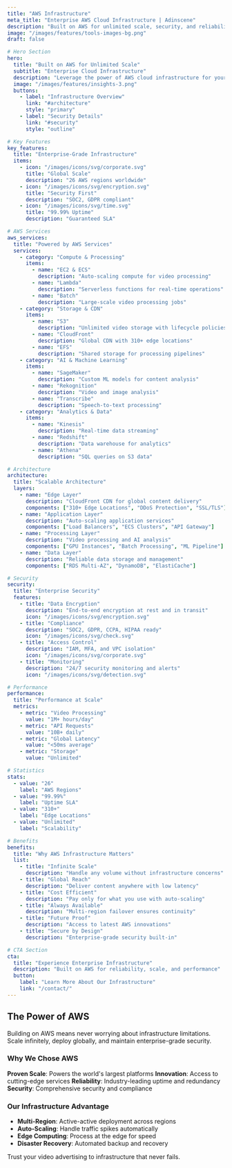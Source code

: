 ```yaml
---
title: "AWS Infrastructure"
meta_title: "Enterprise AWS Cloud Infrastructure | Adinscene"
description: "Built on AWS for unlimited scale, security, and reliability. Global CDN, auto-scaling, and enterprise-grade infrastructure for video advertising at any scale."
image: "/images/features/tools-images-bg.png"
draft: false

# Hero Section
hero:
  title: "Built on AWS for Unlimited Scale"
  subtitle: "Enterprise Cloud Infrastructure"
  description: "Leverage the power of AWS cloud infrastructure for your video advertising. Auto-scaling, global distribution, and 99.99% uptime guaranteed."
  image: "/images/features/insights-3.png"
  buttons:
    - label: "Infrastructure Overview"
      link: "#architecture"
      style: "primary"
    - label: "Security Details"
      link: "#security"
      style: "outline"

# Key Features
key_features:
  title: "Enterprise-Grade Infrastructure"
  items:
    - icon: "/images/icons/svg/corporate.svg"
      title: "Global Scale"
      description: "26 AWS regions worldwide"
    - icon: "/images/icons/svg/encryption.svg"
      title: "Security First"
      description: "SOC2, GDPR compliant"
    - icon: "/images/icons/svg/time.svg"
      title: "99.99% Uptime"
      description: "Guaranteed SLA"

# AWS Services
aws_services:
  title: "Powered by AWS Services"
  services:
    - category: "Compute & Processing"
      items:
        - name: "EC2 & ECS"
          description: "Auto-scaling compute for video processing"
        - name: "Lambda"
          description: "Serverless functions for real-time operations"
        - name: "Batch"
          description: "Large-scale video processing jobs"
    - category: "Storage & CDN"
      items:
        - name: "S3"
          description: "Unlimited video storage with lifecycle policies"
        - name: "CloudFront"
          description: "Global CDN with 310+ edge locations"
        - name: "EFS"
          description: "Shared storage for processing pipelines"
    - category: "AI & Machine Learning"
      items:
        - name: "SageMaker"
          description: "Custom ML models for content analysis"
        - name: "Rekognition"
          description: "Video and image analysis"
        - name: "Transcribe"
          description: "Speech-to-text processing"
    - category: "Analytics & Data"
      items:
        - name: "Kinesis"
          description: "Real-time data streaming"
        - name: "Redshift"
          description: "Data warehouse for analytics"
        - name: "Athena"
          description: "SQL queries on S3 data"

# Architecture
architecture:
  title: "Scalable Architecture"
  layers:
    - name: "Edge Layer"
      description: "CloudFront CDN for global content delivery"
      components: ["310+ Edge Locations", "DDoS Protection", "SSL/TLS"]
    - name: "Application Layer"
      description: "Auto-scaling application services"
      components: ["Load Balancers", "ECS Clusters", "API Gateway"]
    - name: "Processing Layer"
      description: "Video processing and AI analysis"
      components: ["GPU Instances", "Batch Processing", "ML Pipeline"]
    - name: "Data Layer"
      description: "Reliable data storage and management"
      components: ["RDS Multi-AZ", "DynamoDB", "ElastiCache"]

# Security
security:
  title: "Enterprise Security"
  features:
    - title: "Data Encryption"
      description: "End-to-end encryption at rest and in transit"
      icon: "/images/icons/svg/encryption.svg"
    - title: "Compliance"
      description: "SOC2, GDPR, CCPA, HIPAA ready"
      icon: "/images/icons/svg/check.svg"
    - title: "Access Control"
      description: "IAM, MFA, and VPC isolation"
      icon: "/images/icons/svg/corporate.svg"
    - title: "Monitoring"
      description: "24/7 security monitoring and alerts"
      icon: "/images/icons/svg/detection.svg"

# Performance
performance:
  title: "Performance at Scale"
  metrics:
    - metric: "Video Processing"
      value: "1M+ hours/day"
    - metric: "API Requests"
      value: "10B+ daily"
    - metric: "Global Latency"
      value: "<50ms average"
    - metric: "Storage"
      value: "Unlimited"

# Statistics
stats:
  - value: "26"
    label: "AWS Regions"
  - value: "99.99%"
    label: "Uptime SLA"
  - value: "310+"
    label: "Edge Locations"
  - value: "Unlimited"
    label: "Scalability"

# Benefits
benefits:
  title: "Why AWS Infrastructure Matters"
  list:
    - title: "Infinite Scale"
      description: "Handle any volume without infrastructure concerns"
    - title: "Global Reach"
      description: "Deliver content anywhere with low latency"
    - title: "Cost Efficient"
      description: "Pay only for what you use with auto-scaling"
    - title: "Always Available"
      description: "Multi-region failover ensures continuity"
    - title: "Future Proof"
      description: "Access to latest AWS innovations"
    - title: "Secure by Design"
      description: "Enterprise-grade security built-in"

# CTA Section
cta:
  title: "Experience Enterprise Infrastructure"
  description: "Built on AWS for reliability, scale, and performance"
  button:
    label: "Learn More About Our Infrastructure"
    link: "/contact/"
---
```


## The Power of AWS

Building on AWS means never worrying about infrastructure limitations. Scale infinitely, deploy globally, and maintain enterprise-grade security.

### Why We Chose AWS

**Proven Scale**: Powers the world's largest platforms
**Innovation**: Access to cutting-edge services
**Reliability**: Industry-leading uptime and redundancy
**Security**: Comprehensive security and compliance

### Our Infrastructure Advantage

- **Multi-Region**: Active-active deployment across regions
- **Auto-Scaling**: Handle traffic spikes automatically
- **Edge Computing**: Process at the edge for speed
- **Disaster Recovery**: Automated backup and recovery

Trust your video advertising to infrastructure that never fails.